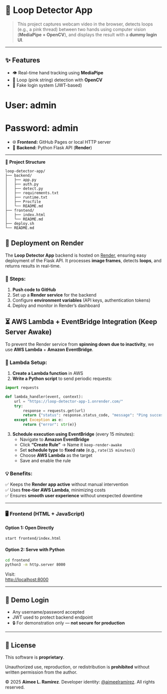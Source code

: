 
# 🎥 Loop Detector App

> This project captures webcam video in the browser, detects loops (e.g., a pink thread) between two hands using computer vision (**MediaPipe + OpenCV**), and displays the result with a **dummy login UI**.

---

## ✨ Features

- 👁️ Real-time hand tracking using **MediaPipe**
- 🧶 Loop (pink string) detection with **OpenCV**
- 🔐 Fake login system (JWT-based)

# User: **admin**
# Password: **admin**

- 🌐 **Frontend:** GitHub Pages or local HTTP server
- 🧠 **Backend:** Python Flask API (**Render**)

---

🔧 **Project Structure**
```
loop-detector-app/
├── backend/
│   ├── app.py
│   ├── auth.py
│   ├── detect.py
│   ├── requirements.txt
│   ├── runtime.txt
│   ├── Procfile
│   └── README.md
├── frontend/
│   ├── index.html
│   └── README.md
├── deploy.sh
└── README.md
```

## 🚀 Deployment on Render
The **Loop Detector App** backend is hosted on [Render](https://render.com/), ensuring easy deployment of the Flask API. It processes **image frames**, detects **loops**, and returns results in real-time.

### 🔧 Steps:
1. **Push code to GitHub**
2. Set up a **Render service** for the backend
3. Configure **environment variables** (API keys, authentication tokens)
4. Deploy and monitor in Render’s dashboard

## ⏳ AWS Lambda + EventBridge Integration (Keep Server Awake)
To prevent the Render service from **spinning down due to inactivity**, we use **AWS Lambda** + **Amazon EventBridge**.

### 🔹 Lambda Setup:
1. **Create a Lambda function** in AWS
2. **Write a Python script** to send periodic requests:

```python
import requests

def lambda_handler(event, context):
    url = "https://loop-detector-app-1.onrender.com/"
    try:
        response = requests.get(url)
        return {"status": response.status_code, "message": "Ping successful"}
    except Exception as e:
        return {"error": str(e)}
```

3. **Schedule execution using EventBridge** (every 15 minutes):
   - Navigate to **Amazon EventBridge**
   - Click **“Create Rule”** → Name it `keep-render-awake`
   - Set **schedule type** to **fixed rate** (e.g., `rate(15 minutes)`)
   - Choose **AWS Lambda** as the target
   - Save and enable the rule

### 💡 Benefits:
✅ Keeps the **Render app active** without manual intervention  
✅ Uses **free-tier AWS Lambda**, minimizing costs  
✅ Ensures **smooth user experience** without unexpected downtime

---

### 🖥️ Frontend (HTML + JavaScript)

#### Option 1: Open Directly
```bash
start frontend/index.html
```

#### Option 2: Serve with Python
```bash
cd frontend
python3 -m http.server 8000
```

Visit:  
[http://localhost:8000](http://localhost:8000)

---

## 🔐 Demo Login
- Any username/password accepted
- JWT used to protect backend endpoint
- 🔒 For demonstration only — **not secure for production**

---

## 📄 License
This software is **proprietary**.

Unauthorized use, reproduction, or redistribution is **prohibited** without written permission from the author.

© 2025 **Aimee L. Ramirez**. Developer identity: [@aimeelramirez](https://github.com/aimeelramirez). All rights reserved.
